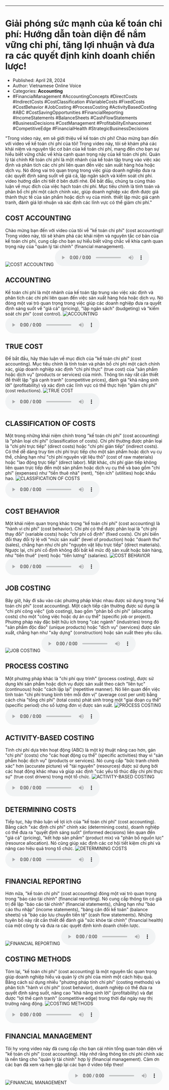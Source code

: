 
---

# Giải phóng sức mạnh của kế toán chi phí: Hướng dẫn toàn diện để nắm vững chi phí, tăng lợi nhuận và đưa ra các quyết định kinh doanh chiến lược!

- Published: April 28, 2024
- Author: Vietnamese Online Voice
- Categories: **Accounting**
- #FinancialManagement #AccountingConcepts #DirectCosts #IndirectCosts #CostClassification #VariableCosts #FixedCosts #CostBehavior #JobCosting #ProcessCosting #ActivityBasedCosting #ABC #CostSavingOpportunities #FinancialReporting #IncomeStatements #BalanceSheets #CashFlowStatements #BusinessDecisions #CostManagement #ProfitabilityEnhancement #CompetitiveEdge #FinancialHealth #StrategicBusinessDecisions

"Trong video này, em sẽ giới thiệu về kế toán chi phí! Chào mừng bạn đến với video về kế toán chi phí của tôi! Trong video này, tôi sẽ khám phá các khái niệm và nguyên tắc cơ bản của kế toán chi phí, mang đến cho bạn sự hiểu biết vững chắc về khía cạnh quan trọng này của kế toán chi phí. Quản lý tài chính Kế toán chi phí là một nhánh của kế toán tập trung vào việc xác định và phân tích các chi phí liên quan đến việc sản xuất hàng hóa hoặc dịch vụ. Nó đóng vai trò quan trọng trong việc giúp doanh nghiệp đưa ra các quyết định sáng suốt về giá cả, lập ngân sách và kiểm soát chi phí. video hướng dẫn chi tiết ở bên dưới nhé. Để bắt đầu, chúng ta cùng thảo luận về mục đích của việc hạch toán chi phí. Mục tiêu chính là tính toán và phân bổ chi phí một cách chính xác, giúp doanh nghiệp xác định được giá thành thực tế của sản phẩm hoặc dịch vụ của mình. thiết lập mức giá cạnh tranh, đánh giá lợi nhuận và xác định các lĩnh vực có thể giảm chi phí."


## COST ACCOUNTING

Chào mừng bạn đến với video của tôi về "kế toán chi phí" (cost accounting)! Trong video này, tôi sẽ khám phá các khái niệm và nguyên tắc cơ bản của kế toán chi phí, cung cấp cho bạn sự hiểu biết vững chắc về khía cạnh quan trọng này của "quản lý tài chính" (financial management).
![COST ACCOUNTING](https://http-archiver-apis-production-80.schnworks.com/storage/images/transitions/2024-04-28/transition-3146651831-Montserrat-Regular-303F9F.jpg)
<audio controls>
    <source src="https://http-archiver-apis-production-80.schnworks.com/storage/storage/audio/file-18848649203.mp3" type="audio/mpeg">
</audio>



## ACCOUNTING

Kế toán chi phí là một nhánh của kế toán tập trung vào việc xác định và phân tích các chi phí liên quan đến việc sản xuất hàng hóa hoặc dịch vụ. Nó đóng một vai trò quan trọng trong việc giúp các doanh nghiệp đưa ra quyết định sáng suốt về "giá cả" (pricing), "lập ngân sách" (budgeting) và "kiểm soát chi phí" (cost control).
![ACCOUNTING](https://http-archiver-apis-production-80.schnworks.com/storage/images/transitions/2024-04-28/transition-12503665311-Montserrat-ExtraBold-4A148C.jpg)
<audio controls>
    <source src="https://http-archiver-apis-production-80.schnworks.com/storage/storage/audio/file-35121457931.mp3" type="audio/mpeg">
</audio>



## TRUE COST

Để bắt đầu, hãy thảo luận về mục đích của "kế toán chi phí" (cost accounting). Mục tiêu chính là tính toán và phân bổ chi phí một cách chính xác, giúp doanh nghiệp xác định "chi phí thực" (true cost) của "sản phẩm hoặc dịch vụ" (products or services) của mình. Thông tin này rất cần thiết để thiết lập "giá cạnh tranh" (competitive prices), đánh giá "khả năng sinh lời" (profitability) và xác định các lĩnh vực có thể thực hiện "giảm chi phí" (cost reductions).
![TRUE COST](https://http-archiver-apis-production-80.schnworks.com/storage/images/transitions/2024-04-28/transition-26024799607-Montserrat-Regular-673AB7.jpg)
<audio controls>
    <source src="https://http-archiver-apis-production-80.schnworks.com/storage/storage/audio/file-3208240037.mp3" type="audio/mpeg">
</audio>



## CLASSIFICATION OF COSTS

Một trong những khái niệm chính trong "kế toán chi phí" (cost accounting) là "phân loại chi phí" (classification of costs). Chi phí thường được phân loại là "chi phí trực tiếp" (direct costs) hoặc "chi phí gián tiếp" (indirect costs). Có thể dễ dàng truy tìm chi phí trực tiếp cho một sản phẩm hoặc dịch vụ cụ thể, chẳng hạn như "chi phí nguyên vật liệu thô" (cost of raw materials) hoặc "lao động trực tiếp" (direct labor). Mặt khác, chi phí gián tiếp không liên quan trực tiếp đến một sản phẩm hoặc dịch vụ cụ thể và bao gồm "chi phí" (expenses) như "tiền thuê nhà" (rent), "tiện ích" (utilities) hoặc khấu hao.
![CLASSIFICATION OF COSTS](https://http-archiver-apis-production-80.schnworks.com/storage/images/transitions/2024-04-28/transition-103999128551-Montserrat-Bold-283593.jpg)
<audio controls>
    <source src="https://http-archiver-apis-production-80.schnworks.com/storage/storage/audio/file-27226734808.mp3" type="audio/mpeg">
</audio>



## COST BEHAVIOR

Một khái niệm quan trọng khác trong "kế toán chi phí" (cost accounting) là "hành vi chi phí" (cost behavior). Chi phí có thể được phân loại là "chi phí thay đổi" (variable costs) hoặc "chi phí cố định" (fixed costs). Chi phí biến đổi thay đổi tỷ lệ với "mức sản xuất" (level of production) hoặc "doanh thu" (sales), chẳng hạn như chi phí "nguyên vật liệu trực tiếp" (direct materials). Ngược lại, chi phí cố định không đổi bất kể mức độ sản xuất hoặc bán hàng, như "tiền thuê" (rent) hoặc "tiền lương" (salaries).
![COST BEHAVIOR](https://http-archiver-apis-production-80.schnworks.com/storage/images/transitions/2024-04-28/transition-50420413012-Montserrat-Black-880E4F.jpg)
<audio controls>
    <source src="https://http-archiver-apis-production-80.schnworks.com/storage/storage/audio/file-18954440644.mp3" type="audio/mpeg">
</audio>



## JOB COSTING

Bây giờ, hãy đi sâu vào các phương pháp khác nhau được sử dụng trong "kế toán chi phí" (cost accounting). Một cách tiếp cận thường được sử dụng là "chi phí công việc" (job costing), bao gồm "phân bổ chi phí" (allocating costs) cho một "công việc hoặc dự án cụ thể" (specific job or project). Phương pháp này đặc biệt hữu ích trong "các ngành" (industries) trong đó "sản phẩm độc đáo" (unique products) hoặc "dịch vụ" (services) được sản xuất, chẳng hạn như "xây dựng" (construction) hoặc sản xuất theo yêu cầu.
![JOB COSTING](https://http-archiver-apis-production-80.schnworks.com/storage/images/transitions/2024-04-28/transition-15884846408-Montserrat-SemiBold-9C27B0.jpg)
<audio controls>
    <source src="https://http-archiver-apis-production-80.schnworks.com/storage/storage/audio/file-17292960758.mp3" type="audio/mpeg">
</audio>



## PROCESS COSTING

Một phương pháp khác là "chi phí quy trình" (process costing), được sử dụng khi sản phẩm hoặc dịch vụ được sản xuất theo cách "liên tục" (continuous) hoặc "cách lặp lại" (repetitive manner). Nó liên quan đến việc tính toán "chi phí trung bình trên mỗi đơn vị" (average cost per unit) bằng cách chia "tổng chi phí" (total costs) phát sinh trong một "giai đoạn cụ thể" (specific period) cho số lượng đơn vị được sản xuất.
![PROCESS COSTING](https://http-archiver-apis-production-80.schnworks.com/storage/images/transitions/2024-04-28/transition-8037169100-Montserrat-Bold-303F9F.jpg)
<audio controls>
    <source src="https://http-archiver-apis-production-80.schnworks.com/storage/storage/audio/file-11016808964.mp3" type="audio/mpeg">
</audio>



## ACTIVITY-BASED COSTING

Tính chi phí dựa trên hoạt động (ABC) là một kỹ thuật nâng cao hơn, gán "chi phí" (costs) cho "các hoạt động cụ thể" (specific activities) thay vì "sản phẩm hoặc dịch vụ" (products or services). Nó cung cấp "bức tranh chính xác" hơn (accurate picture) về "tài nguyên" (resources) được sử dụng bởi các hoạt động khác nhau và giúp xác định "các yếu tố thúc đẩy chi phí thực sự" (true cost drivers) trong một tổ chức.
![ACTIVITY-BASED COSTING](https://http-archiver-apis-production-80.schnworks.com/storage/images/transitions/2024-04-28/transition--7710557949-Montserrat-Bold-9C27B0.jpg)
<audio controls>
    <source src="https://http-archiver-apis-production-80.schnworks.com/storage/storage/audio/file-9528699196.mp3" type="audio/mpeg">
</audio>



## DETERMINING COSTS

Tiếp tục, hãy thảo luận về lợi ích của "kế toán chi phí" (cost accounting). Bằng cách "xác định chi phí" chính xác (determining costs), doanh nghiệp có thể đưa ra "quyết định sáng suốt" (informed decisions) liên quan đến "giá cả" (pricing), "kết hợp sản phẩm" (product mix) và "phân bổ nguồn lực" (resource allocation). Nó cũng giúp xác định các cơ hội tiết kiệm chi phí và nâng cao hiệu quả trong tổ chức.
![DETERMINING COSTS](https://http-archiver-apis-production-80.schnworks.com/storage/images/transitions/2024-04-28/transition--38365295247-Montserrat-Regular-512DA8.jpg)
<audio controls>
    <source src="https://http-archiver-apis-production-80.schnworks.com/storage/storage/audio/file-10885220365.mp3" type="audio/mpeg">
</audio>



## FINANCIAL REPORTING

Hơn nữa, "kế toán chi phí" (cost accounting) đóng một vai trò quan trọng trong "báo cáo tài chính" (financial reporting). Nó cung cấp thông tin có giá trị để lập "báo cáo tài chính" (financial statements), chẳng hạn như "báo cáo thu nhập" (income statements), "bảng cân đối kế toán" (balance sheets) và "báo cáo lưu chuyển tiền tệ" (cash flow statements). Những tuyên bố này rất cần thiết để đánh giá "sức khỏe tài chính" (financial health) của một công ty và đưa ra các quyết định kinh doanh chiến lược.
![FINANCIAL REPORTING](https://http-archiver-apis-production-80.schnworks.com/storage/images/transitions/2024-04-28/transition-10334147086-Montserrat-SemiBold-673AB7.jpg)
<audio controls>
    <source src="https://http-archiver-apis-production-80.schnworks.com/storage/storage/audio/file-460366436.mp3" type="audio/mpeg">
</audio>



## COSTING METHODS

Tóm lại, "kế toán chi phí" (cost accounting) là một nguyên tắc quan trọng giúp doanh nghiệp hiểu và quản lý chi phí của mình một cách hiệu quả. Bằng cách sử dụng nhiều "phương pháp tính chi phí" (costing methods) và phân tích "hành vi chi phí" (cost behavior), doanh nghiệp có thể đưa ra quyết định sáng suốt, nâng cao "khả năng sinh lời" (profitability) và đạt được "lợi thế cạnh tranh" (competitive edge) trong thời đại ngày nay thị trường năng động.
![COSTING METHODS](https://http-archiver-apis-production-80.schnworks.com/storage/images/transitions/2024-04-28/transition-14955935784-Montserrat-ExtraBold-4A148C.jpg)
<audio controls>
    <source src="https://http-archiver-apis-production-80.schnworks.com/storage/storage/audio/file-2014755010.mp3" type="audio/mpeg">
</audio>



## FINANCIAL MANAGEMENT

Tôi hy vọng video này đã cung cấp cho bạn cái nhìn tổng quan toàn diện về "kế toán chi phí" (cost accounting). Hãy nhớ rằng thông tin chi phí chính xác là nền tảng cho "quản lý tài chính" hợp lý (financial management). Cảm ơn các bạn đã xem và hẹn gặp lại các bạn ở video tiếp theo!
![FINANCIAL MANAGEMENT](https://http-archiver-apis-production-80.schnworks.com/storage/images/transitions/2024-04-28/transition--20449381601-Montserrat-Medium-880E4F.jpg)
<audio controls>
    <source src="https://http-archiver-apis-production-80.schnworks.com/storage/storage/audio/file-31885472352.mp3" type="audio/mpeg">
</audio>

